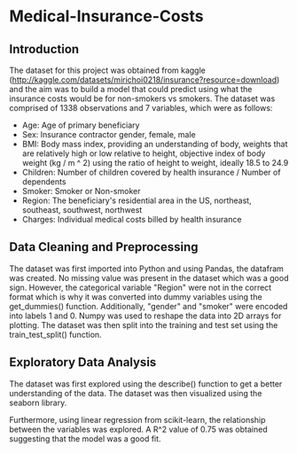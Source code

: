 # Medical-Insurance-Costs
 
 ## Introduction 
The dataset for this project was obtained from kaggle (http://kaggle.com/datasets/mirichoi0218/insurance?resource=download) and the aim was to build a model that could predict using what the insurance costs would be for non-smokers vs smokers. The dataset was comprised of 1338 observations and 7 variables, which were as follows:

* Age: Age of primary beneficiary
* Sex: Insurance contractor gender, female, male
* BMI: Body mass index, providing an understanding of body, weights that are relatively high or low relative to height, objective index of body weight (kg / m ^ 2) using the ratio of height to weight, ideally 18.5 to 24.9
* Children: Number of children covered by health insurance / Number of dependents
* Smoker: Smoker or Non-smoker
* Region: The beneficiary's residential area in the US, northeast, southeast, southwest, northwest
* Charges: Individual medical costs billed by health insurance

## Data Cleaning and Preprocessing

The dataset was first imported into Python and using Pandas, the datafram was created. No missing value was present in the dataset which was a good sign. However, the categorical variable "Region" were not in the correct format which is why it was converted into dummy variables using the get_dummies() function. Additionally, "gender" and "smoker" were encoded into labels 1 and 0. Numpy was used to reshape the data into 2D arrays for plotting. The dataset was then split into the training and test set using the train_test_split() function. 

## Exploratory Data Analysis

The dataset was first explored using the describe() function to get a better understanding of the data. The dataset was then visualized using the seaborn library.

Furthermore, using linear regression from scikit-learn, the relationship between the variables was explored. A R^2 value of 0.75 was obtained suggesting that the model was a good fit.



